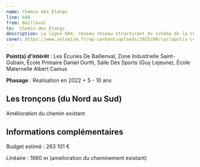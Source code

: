 ```yaml
---
name: Chemin des Etangs
line: 604
from: Bailleval
to:  Chemin des Etangs 
description: La ligne 604, réseau reseau structurant du schéma de la CCLVD (tronçon 4) concerne Bailleval - Chemin des Etangs
cover: https://www.velooise.fr/wp-content/uploads/2025/08/cyclopolis-cclvd-4.jpg
---
```


**Point(s) d'intérêt** : Les Écuries De Baillenval, Zone Industrielle Saint-Gobain, École Primaire Daniel Ourth, Salle Des Sports (Guy Lejeune), École Maternelle Albert Camus

**Phasage** : Réalisation en 2022 + 5 - 10 ans

## Les tronçons (du Nord au Sud)

Amélioration du chemin existant

## Informations complémentaires

Budget estimé :  263 101 € 

Linéaire : 1660 m (amelioration du cheminement existant)

